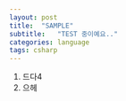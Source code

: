 ```yaml
---
layout: post
title:  "SAMPLE"
subtitle:   "TEST 중이예요.."
categories: language
tags: csharp
---
```



1. 드다4
2. 으헤